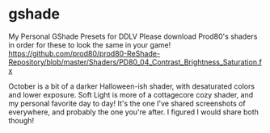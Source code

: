 # gshade
My Personal GShade Presets for DDLV
Please download Prod80's shaders in order for these to look the same in your game!
https://github.com/prod80/prod80-ReShade-Repository/blob/master/Shaders/PD80_04_Contrast_Brightness_Saturation.fx

October is a bit of a darker Halloween-ish shader, with desaturated colors and lower exposure. 
Soft Light is more of a cottagecore cozy shader, and my personal favorite day to day! It's the one I've shared screenshots of everywhere, and probably the one you're after. I figured I would share both though!
